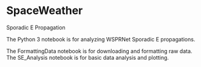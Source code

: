 # SpaceWeather
Sporadic E Propagation

The Python 3 notebook is for analyzing WSPRNet Sporadic E propagations.

The FormattingData notebook is for downloading and formatting raw data.  The SE_Analysis notebook is for basic data analysis and plotting. 

